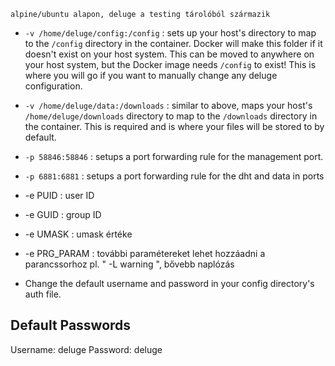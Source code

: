 
    alpine/ubuntu alapon, deluge a testing tárolóból származik


- ``-v /home/deluge/config:/config`` 	: sets up your host's directory to map to the ``/config`` directory in the container.
 Docker will make this folder if it doesn't exist on your host system. This can be moved to anywhere on your host system, but the Docker image needs ``/config`` to exist! This is where you will go if you want to manually change any deluge configuration.

- ``-v /home/deluge/data:/downloads`` 	: similar to above, maps your host's ``/home/deluge/downloads`` directory to map to the ``/downloads`` directory in the container. This is required and is where your files will be stored to by default.

- ``-p 58846:58846`` 	: setups a port forwarding rule for the  management port.
- ``-p 6881:6881`` 	: setups a port forwarding rule for the dht and data in ports

-  -e PUID 	: user  ID
-  -e GUID 	: group ID
-  -e UMASK 	: umask értéke

-  -e PRG_PARAM : további paramétereket lehet hozzáadni a parancssorhoz pl. " -L warning ", bővebb naplózás

- Change the default username and password in your config directory's auth file.

## Default Passwords
Username: deluge
Password: deluge
